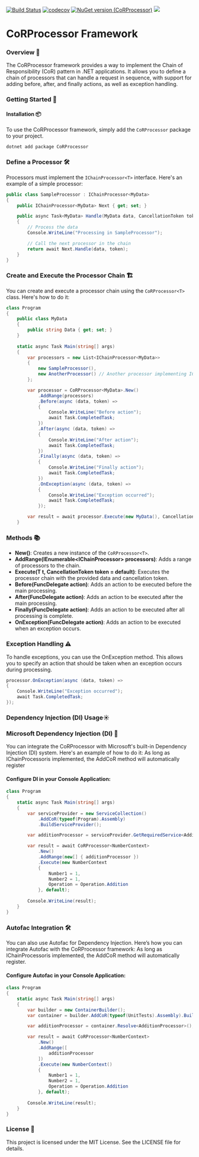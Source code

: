 [![Build Status](https://github.com/sj-distributor/CoR/actions/workflows/build.yml/badge.svg?branch=main)](https://github.com/sj-distributor/CoR/actions?query=branch%3Amain)
[![codecov](https://codecov.io/gh/sj-distributor/CoR/graph/badge.svg?token=854D06RAR2)](https://codecov.io/gh/sj-distributor/CoR)
[![NuGet version (CoRProcessor)](https://img.shields.io/nuget/v/CoRProcessor.svg?style=flat-square)](https://www.nuget.org/packages/CoRProcessor/)
![](https://img.shields.io/badge/license-MIT-green)

# CoRProcessor Framework

### Overview 🌟
The CoRProcessor framework provides a way to implement the Chain of Responsibility (CoR) pattern in .NET applications. It allows you to define a chain of processors that can handle a request in sequence, with support for adding before, after, and finally actions, as well as exception handling.

### Getting Started 🚀
#### Installation 📦
To use the CoRProcessor framework, simply add the `CoRProcessor` package to your project.
```csharp
dotnet add package CoRProcessor
```

### Define a Processor 🛠️
Processors must implement the `IChainProcessor<T>` interface. Here's an example of a simple processor:

```csharp
public class SampleProcessor : IChainProcessor<MyData>
{
    public IChainProcessor<MyData> Next { get; set; }

    public async Task<MyData> Handle(MyData data, CancellationToken token = default)
    {
        // Process the data
        Console.WriteLine("Processing in SampleProcessor");

        // Call the next processor in the chain
        return await Next.Handle(data, token);
    }
}

```

### Create and Execute the Processor Chain 🏗️
You can create and execute a processor chain using the `CoRProcessor<T>` class. Here's how to do it:
```csharp
class Program
{
    public class MyData
    {
        public string Data { get; set; }
    }
    
    static async Task Main(string[] args)
    {
        var processors = new List<IChainProcessor<MyData>>
        {
            new SampleProcessor(),
            new AnotherProcessor() // Another processor implementing IChainProcessor<MyData>
        };

        var processor = CoRProcessor<MyData>.New()
            .AddRange(processors)
            .Before(async (data, token) =>
            {
                Console.WriteLine("Before action");
                await Task.CompletedTask;
            })
            .After(async (data, token) =>
            {
                Console.WriteLine("After action");
                await Task.CompletedTask;
            })
            .Finally(async (data, token) =>
            {
                Console.WriteLine("Finally action");
                await Task.CompletedTask;
            })
            .OnException(async (data, token) =>
            {
                Console.WriteLine("Exception occurred");
                await Task.CompletedTask;
            });

        var result = await processor.Execute(new MyData(), CancellationToken.None);
    }
```
### Methods 📚
* **New()**: Creates a new instance of the `CoRProcessor<T>`. 
* **AddRange(IEnumerable<IChainProcessor<T>> processors)**: Adds a range of processors to the chain.
* **Execute(T t, CancellationToken token = default)**: Executes the processor chain with the provided data and cancellation token.
* **Before(FuncDelegate<T> action)**: Adds an action to be executed before the main processing.
* **After(FuncDelegate<T> action)**: Adds an action to be executed after the main processing.
* **Finally(FuncDelegate<T> action)**: Adds an action to be executed after all processing is complete.
* **OnException(FuncDelegate<T> action)**: Adds an action to be executed when an exception occurs.

### Exception Handling ⚠️
To handle exceptions, you can use the OnException method. This allows you to specify an action that should be taken when an exception occurs during processing.
```csharp
processor.OnException(async (data, token) =>
{
    Console.WriteLine("Exception occurred");
    await Task.CompletedTask;
});
```

### Dependency Injection (DI) Usage☀️
### Microsoft Dependency Injection (DI) 🏢
You can integrate the CoRProcessor with Microsoft's built-in Dependency Injection (DI) system. Here's an example of how to do it:
As long as IChainProcessor<T>is implemented, the AddCoR method will automatically register
#### Configure DI in your Console Application:
```csharp
class Program
{
    static async Task Main(string[] args)
    {
        var serviceProvider = new ServiceCollection()
            .AddCoR(typeof(Program).Assembly)
            .BuildServiceProvider();

        var additionProcessor = serviceProvider.GetRequiredService<AdditionProcessor>();

        var result = await CoRProcessor<NumberContext>
            .New()
            .AddRange(new[] { additionProcessor })
            .Execute(new NumberContext
            {
                Number1 = 1,
                Number2 = 1,
                Operation = Operation.Addition
            }, default);
        
        Console.WriteLine(result);
    }
}
```
### Autofac Integration 🛠️
You can also use Autofac for Dependency Injection. Here’s how you can integrate Autofac with the CoRProcessor framework:
As long as IChainProcessor<T>is implemented, the AddCoR method will automatically register.
#### Configure Autofac in your Console Application:
```csharp
class Program
{
    static async Task Main(string[] args)
    {
        var builder = new ContainerBuilder();
        var container = builder.AddCoR(typeof(UnitTests).Assembly).Build();

        var additionProcessor = container.Resolve<AdditionProcessor>();

        var result = await CoRProcessor<NumberContext>
            .New()
            .AddRange([
                additionProcessor
            ])
            .Execute(new NumberContext()
            {
                Number1 = 1,
                Number2 = 1,
                Operation = Operation.Addition
            }, default);
        
        Console.WriteLine(result);
    }
}
```

### License 📄
This project is licensed under the MIT License. See the LICENSE file for details.